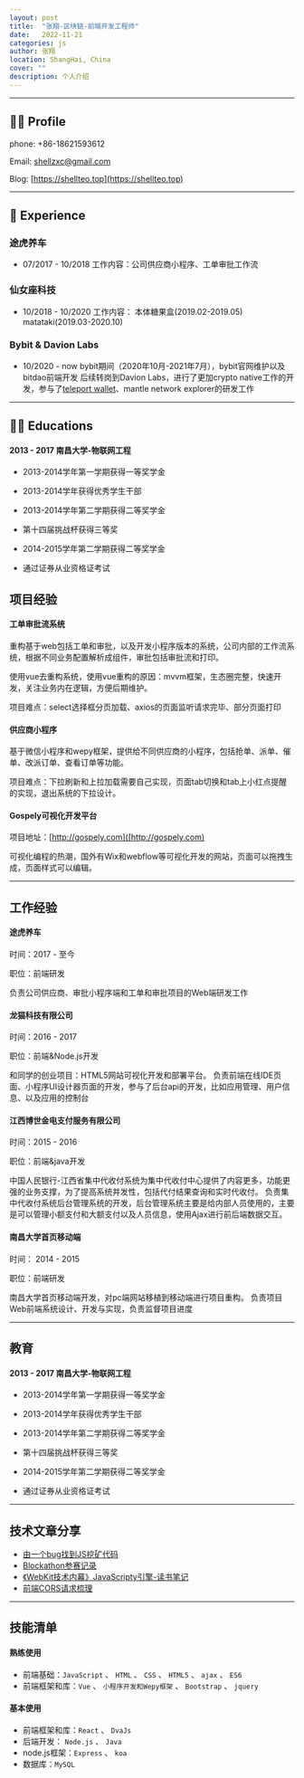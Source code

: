 ```yaml
---
layout: post
title:  "张翔-区块链-前端开发工程师"
date:   2022-11-21
categories: js
author: 张翔
location: ShangHai, China
cover: ""
description: 个人介绍
---
```

---

## 🧑‍💼 Profile
phone: +86-18621593612

Email: shellzxc@gmail.com

Blog: [https://shellteo.top](https://shellteo.top) 

---

## 💼 Experience
### 途虎养车
- 07/2017 - 10/2018
工作内容：公司供应商小程序、工单审批工作流

### 仙女座科技
- 10/2018 - 10/2020
工作内容：
本体糖果盒(2019.02-2019.05)
matataki(2019.03-2020.10)

### Bybit & Davion Labs
- 10/2020 - now
bybit期间（2020年10月-2021年7月），bybit官网维护以及bitdao前端开发
后续转岗到Davion Labs，进行了更加crypto native工作的开发，参与了[teleport wallet](https://chrome.google.com/webstore/detail/teleport-wallet/gkeelndblnomfmjnophbhfhcjbcnemka)、mantle network explorer的研发工作


---


## 👨‍🎓 Educations
#### 2013 - 2017 南昌大学-物联网工程

- 2013-2014学年第一学期获得一等奖学金

- 2013-2014学年获得优秀学生干部

- 2013-2014学年第二学期获得二等奖学金

- 第十四届挑战杯获得三等奖

- 2014-2015学年第二学期获得二等奖学金

- 通过证券从业资格证考试










## 项目经验
#### 工单审批流系统
重构基于web包括工单和审批，以及开发小程序版本的系统，公司内部的工作流系统，根据不同业务配置解析成组件，审批包括审批流和打印。

使用vue去重构系统，使用vue重构的原因：mvvm框架，生态圈完整，快速开发，关注业务内在逻辑，方便后期维护。

项目难点：select选择框分页加载、axios的页面监听请求完毕、部分页面打印


#### 供应商小程序
基于微信小程序和wepy框架，提供给不同供应商的小程序，包括抢单、派单、催单、改派订单、查看订单等功能。

项目难点：下拉刷新和上拉加载需要自己实现，页面tab切换和tab上小红点提醒的实现，退出系统的下拉设计。

#### Gospely可视化开发平台
项目地址：[http://gospely.com]([http://gospely.com)

可视化编程的热潮，国外有Wix和webflow等可视化开发的网站，页面可以拖拽生成，页面样式可以编辑。


---

## 工作经验
#### 途虎养车
时间：2017 - 至今 

职位：前端研发

负责公司供应商、审批小程序端和工单和审批项目的Web端研发工作

#### 龙猫科技有限公司
时间：2016 - 2017 

职位：前端&Node.js开发

和同学的创业项目：HTML5网站可视化开发和部署平台。
负责前端在线IDE页面、小程序UI设计器页面的开发，参与了后台api的开发，比如应用管理、用户信息、以及应用的控制台

#### 江西博世金电支付服务有限公司
时间：2015 - 2016

职位：前端&java开发

中国人民银行-江西省集中代收付系统为集中代收付中心提供了内容更多，功能更强的业务支撑，为了提高系统并发性，包括代付结果查询和实时代收付。 
负责集中代收付系统后台管理系统的开发，后台管理系统主要是给内部人员使用的，主要是可以管理小额支付和大额支付以及人员信息，使用Ajax进行前后端数据交互。

#### 南昌大学首页移动端
时间： 2014 - 2015

职位：前端研发

南昌大学首页移动端开发，对pc端网站移植到移动端进行项目重构。 
负责项目Web前端系统设计、开发与实现，负责监督项目进度

---

## 教育
#### 2013 - 2017 南昌大学-物联网工程

- 2013-2014学年第一学期获得一等奖学金

- 2013-2014学年获得优秀学生干部

- 2013-2014学年第二学期获得二等奖学金

- 第十四届挑战杯获得三等奖

- 2014-2015学年第二学期获得二等奖学金

- 通过证券从业资格证考试

---

## 技术文章分享
 - [由一个bug找到JS挖矿代码](https://mp.weixin.qq.com/s/fLGaVR-F8hFtZmHMFaNB4A) 
 - [Blockathon参赛记录](https://mp.weixin.qq.com/s/dv6DHh--IxGZ0gL33ivVgg) 
 - [《WebKit技术内幕》JavaScripty引擎-读书笔记](https://shellteo.top/webkit-js-engine/) 
 - [前端CORS请求梳理](https://shellteo.top/CORS/) 

---

## 技能清单
#### 熟练使用
- 前端基础：`JavaScript` 、 `HTML` 、 `CSS` 、 `HTML5` 、 `ajax` 、 `ES6`
- 前端框架和库：`Vue` 、 `小程序开发和Wepy框架` 、 `Bootstrap` 、 `jquery`

#### 基本使用
- 前端框架和库：`React` 、 `DvaJs`
- 后端开发： `Node.js` 、 `Java`
- node.js框架：`Express` 、 `koa`
- 数据库：`MySQL`